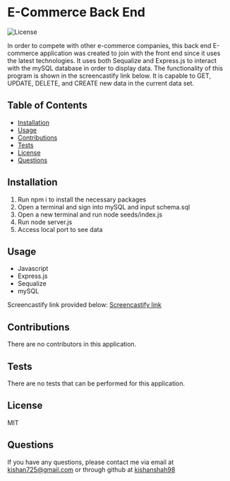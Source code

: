 # E-Commerce Back End
![License](https://img.shields.io/badge/license-MIT-green.png)

In order to compete with other e-commerce companies, this back end E-commerce application was created to join with the front end since it uses the latest technologies. It uses both Sequalize and Express.js to interact with the mySQL database in order to display data. The functionality of this program is shown in the screencastify link below. It is capable to GET, UPDATE, DELETE, and CREATE new data in the current data set. 

## Table of Contents
* [Installation](#installation)
* [Usage](#usage)
* [Contributions](#contributions)
* [Tests](#tests)
* [License](#license)
* [Questions](#questions)

## Installation
1. Run npm i to install the necessary packages
2. Open a terminal and sign into mySQL and input schema.sql
3. Open a new terminal and run node seeds/index.js
4. Run node server.js
5. Access local port to see data

## Usage
- Javascript
- Express.js
- Sequalize
- mySQL

Screencastify link provided below:
[Screencastify link]()

## Contributions
There are no contributors in this application.

## Tests
There are no tests that can be performed for this application.

## License
MIT

## Questions
If you have any questions, please contact me via email at [kishan725@gmail.com](mailto:kishan725@gmail.com) or through github at [kishanshah98](https://github.com/kishanshah98)
